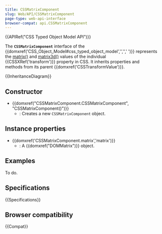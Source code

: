 ```yaml
---
title: CSSMatrixComponent
slug: Web/API/CSSMatrixComponent
page-type: web-api-interface
browser-compat: api.CSSMatrixComponent
---
```


{{APIRef("CSS Typed Object Model API")}}

The **`CSSMatrixComponent`** interface of the {{domxref('CSS_Object_Model#css_typed_object_model','','',' ')}} represents the [matrix()](/en-US/docs/Web/CSS/transform-function/matrix) and [matrix3d()](/en-US/docs/Web/CSS/transform-function/matrix3d) values of the individual {{CSSXRef('transform')}} property in CSS. It inherits properties and methods from its parent {{domxref('CSSTransformValue')}}.

{{InheritanceDiagram}}

## Constructor

- {{domxref("CSSMatrixComponent.CSSMatrixComponent", "CSSMatrixComponent()")}}
  - : Creates a new `CSSMatrixComponent` object.

## Instance properties

- {{domxref('CSSMatrixComponent.matrix','matrix')}}
  - : A {{domxref("DOMMatrix")}} object.

## Examples

To do.

## Specifications

{{Specifications}}

## Browser compatibility

{{Compat}}
